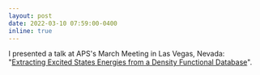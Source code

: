 ```yaml
---
layout: post
date: 2022-03-10 07:59:00-0400
inline: true
---
```


I presented a talk at APS's March Meeting in Las Vegas, Nevada: "<a href='https://meetings.aps.org/Meeting/MAR23/Session/Y59.1'>Extracting Excited States Energies from a Density Functional Database</a>".
